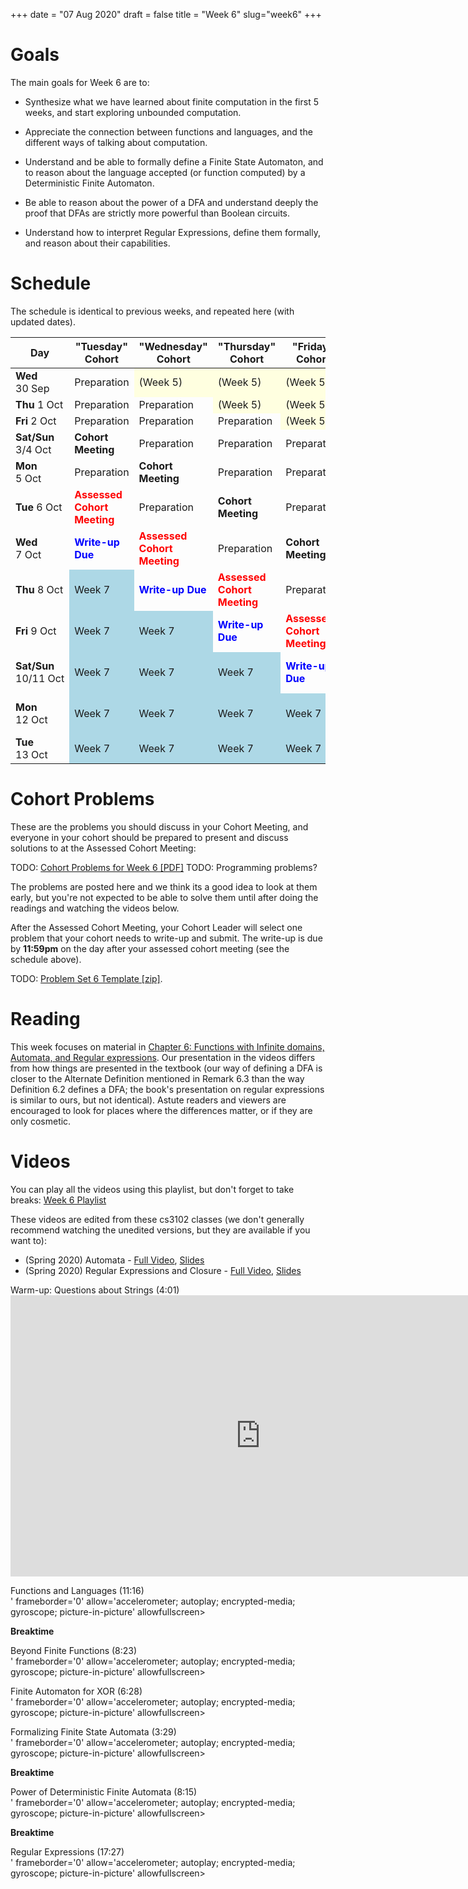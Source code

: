 +++
date = "07 Aug 2020"
draft = false
title = "Week 6"
slug="week6"
+++

# Goals

The main goals for Week 6 are to:

- Synthesize what we have learned about finite computation in the first 5 weeks, and start exploring unbounded computation.

- Appreciate the connection between functions and languages, and the different ways of talking about computation.

- Understand and be able to formally define a Finite State Automaton, and to reason about the language accepted (or function computed) by a Deterministic Finite Automaton.

- Be able to reason about the power of a DFA and understand deeply the proof that DFAs are strictly more powerful than Boolean circuits.

- Understand how to interpret Regular Expressions, define them formally, and reason about their capabilities.

# Schedule
The schedule is identical to previous weeks, and repeated here (with updated dates).

<table class="schedule">
  <thead>
    <tr>
      <th text-align="center">Day</th>
      <th align="center">"Tuesday" Cohort</th>
      <th align="center">"Wednesday" Cohort</th>
      <th align="center">"Thursday" Cohort</th>
      <th align="center">"Friday" Cohort</th>
      <th align="center">"Sunday" Cohort</th>
      <th align="center">"Monday" Cohort</th>
    </tr>
  </thead> 
  <tbody>
     <tr><td><b>Wed</b> 30&nbsp;Sep</td>        <td>Preparation</td>	          <td bgcolor="lightyellow">(Week 5)</td> <td bgcolor="lightyellow">(Week 5)</td> <td bgcolor="lightyellow">(Week 5)</td>	 <td bgcolor="lightyellow">(Week 5)</td>	 <td bgcolor="lightyellow">(Week 5)</td>			 
</tr><tr><td><b>Thu</b> 1&nbsp;Oct</td>        <td>Preparation</td>           <td>Preparation</td> <td bgcolor="lightyellow">(Week 5)</td> <td bgcolor="lightyellow">(Week 5)</td>	 <td bgcolor="lightyellow">(Week 5)</td>	<td bgcolor="lightyellow">(Week 5)</td>		
</tr>
<tr><td><b>Fri</b> 2&nbsp;Oct</td>   <td>Preparation</td>           <td>Preparation</td>      <td>Preparation</td>   <td bgcolor="lightyellow">(Week 5)</td>	<td bgcolor="lightyellow">(Week 5)</td>	<td bgcolor="lightyellow">(Week 5)</td>	  
</tr><tr><td><b>Sat/Sun</b> 3/4&nbsp;Oct</td> <td><b>Cohort Meeting</b></td> <td>Preparation</td>      <td>Preparation</td>      <td>Preparation</td>   <td bgcolor="lightyellow">(Week 5)</td>  <td bgcolor="lightyellow">(Week 5)</td>		 
</tr><tr><td><b>Mon</b> 5&nbsp;Oct</td>        <td>Preparation</td>		  <td><b>Cohort Meeting</b></td> <td>Preparation</td>       <td>Preparation</td>     <td>Preparation</td> <td bgcolor="lightyellow">(Week 5)</td>		
</tr><tr><td><b>Tue</b> 6&nbsp;Oct</td>         <td><font color="red"><b>Assessed Cohort Meeting</b></font></td> <td>Preparation</td>   <td><b>Cohort Meeting</b></td> <td>Preparation</td>       <td>Preparation</td> <td>Preparation</td>
</tr><tr><td><b>Wed</b> 7&nbsp;Oct</td>         <td><font color="blue"><b>Write-up Due</b></font></td>  <td><font color="red"><b>Assessed Cohort Meeting</b></font></td> <td>Preparation</td>        <td><b>Cohort Meeting</b></td> <td>Preparation</td> <td>Preparation</td>
</tr><tr><td><b>Thu</b> 8&nbsp;Oct</td>         <td bgcolor="lightblue">Week 7</td> <td><font color="blue"><b>Write-up Due</b></font></td>  <td><font color="red"><b>Assessed Cohort Meeting</b></font></td> <td>Preparation</td> <td><b>Cohort Meeting</b></td> <td>Preparation</td>
</tr><tr>
<td><b>Fri</b> 9&nbsp;Oct</td>
<td bgcolor="lightblue">Week 7</td> <td bgcolor="lightblue">Week 7</td> <td><font color="blue"><b>Write-up Due</b></font></td> <td><font color="red"><b>Assessed Cohort Meeting</b></font></td> <td>Preparation</td>   <td><b>Cohort Meeting</b></td>
</tr><tr><td><b>Sat/Sun</b> 10/11&nbsp;Oct</td>     <td bgcolor="lightblue">Week 7</td> <td bgcolor="lightblue">Week 7</td> <td bgcolor="lightblue">Week 7</td>  <td><font color="blue"><b>Write-up Due</b></font></td> <td><font color="red"><b>Assessed Cohort Meeting</b></td> <td>Preparation</td>
</tr><tr><td><b>Mon</b> 12&nbsp;Oct</td>         <td bgcolor="lightblue">Week 7</td> <td bgcolor="lightblue">Week 7</td> <td bgcolor="lightblue">Week 7</td> <td bgcolor="lightblue">Week 7</td> <td> <font color="blue"><b>Write-up Due</b></font></td> <td><font color="red"><b>Assessed Cohort Meeting</b></font></td>
</tr>
</tr><tr><td><b>Tue</b> 13&nbsp;Oct</td>         <td bgcolor="lightblue">Week 7</td> <td bgcolor="lightblue">Week 7</td> <td bgcolor="lightblue">Week 7</td> <td bgcolor="lightblue">Week 7</td>  <td bgcolor="lightblue">Week 7</td> <td><font color="blue"><b>Write-up Due</b></font></td>
</tr>

</tbody>
</table>

<a name="problems"></a>
# Cohort Problems

These are the problems you should discuss in your Cohort Meeting, and
everyone in your cohort should be prepared to present and discuss
solutions to at the Assessed Cohort Meeting:

TODO: [Cohort Problems for Week 6 [PDF]](/ps/ps6.pdf)
TODO: Programming problems?

The problems are posted here and we think its a good idea to look at
them early, but you're not expected to be able to solve them until
after doing the readings and watching the videos below.

After the Assessed Cohort Meeting, your Cohort Leader will select one
problem that your cohort needs to write-up and submit.  The write-up
is due by **11:59pm** on the day after your assessed cohort meeting
(see the schedule above).

TODO: [Problem Set 6 Template [zip]](https://uvatoc.github.io/ps/ps6template.zip).

# Reading

This week focuses on material in [Chapter 6: Functions with Infinite
domains, Automata, and Regular
expressions](https://introtcs.org/public/lec_05_infinite.html). Our
presentation in the videos differs from how things are presented in
the textbook (our way of defining a DFA is closer to the Alternate
Definition mentioned in Remark 6.3 than the way Definition 6.2 defines
a DFA; the book's presentation on regular expressions is similar to
ours, but not identical). Astute readers and viewers are encouraged to
look for places where the differences matter, or if they are only
cosmetic.

# Videos

You can play all the videos using this playlist, but don't forget to take breaks: [Week 6 Playlist](https://www.youtube.com/playlist?list=PLvpsxlEF9cP1mu9Kmcy6jbsE4TpwLhSc0)
<p>
These videos are edited from these cs3102 classes (we don't generally recommend watching the unedited versions, but they are available if you want to):

- (Spring 2020) Automata - [Full Video](https://uva.hosted.panopto.com/Panopto/Pages/Viewer.aspx?id=432abfa8-cdd8-4587-b2b7-ab6c0151eeb2), [Slides](https://www.cs.virginia.edu/~njb2b/cstheory/s2020/files/slides/automata_written.pdf)
- (Spring 2020) Regular Expressions and Closure - [Full Video](https://uva.hosted.panopto.com/Panopto/Pages/Viewer.aspx?id=34e95fad-c0b8-4c9f-adcf-ab6e0151e00c), [Slides](https://www.cs.virginia.edu/~njb2b/cstheory/s2020/files/slides/regex_written.pdf)

</p>

<p>Warm-up: Questions about Strings (4:01) <br><iframe width='800' height='450' src='https://www.youtube-nocookie.com/embed/O5aonOdyxec' frameborder='0' allow='accelerometer; autoplay; encrypted-media; gyroscope; picture-in-picture' allowfullscreen></iframe><br></p>
<p>Functions and Languages (11:16) <br>' frameborder='0' allow='accelerometer; autoplay; encrypted-media; gyroscope; picture-in-picture' allowfullscreen></iframe><br></p>

<div class="break">
<div class="takeabreak">
<b>Breaktime</b>
</div>
</div>

<p>Beyond Finite Functions (8:23) <br>' frameborder='0' allow='accelerometer; autoplay; encrypted-media; gyroscope; picture-in-picture' allowfullscreen></iframe><br></p>
<p>Finite Automaton for XOR (6:28) <br>' frameborder='0' allow='accelerometer; autoplay; encrypted-media; gyroscope; picture-in-picture' allowfullscreen></iframe><br></p>
<p>Formalizing Finite State Automata (3:29) <br>' frameborder='0' allow='accelerometer; autoplay; encrypted-media; gyroscope; picture-in-picture' allowfullscreen></iframe><br></p>

<div class="break">
<div class="takeabreak">
<b>Breaktime</b>
</div>
</div>

<p>Power of Deterministic Finite Automata (8:15) <br>' frameborder='0' allow='accelerometer; autoplay; encrypted-media; gyroscope; picture-in-picture' allowfullscreen></iframe><br></p>

<div class="break">
<div class="takeabreak">
<b>Breaktime</b>
</div>
</div>

<p>Regular Expressions (17:27) <br>' frameborder='0' allow='accelerometer; autoplay; encrypted-media; gyroscope; picture-in-picture' allowfullscreen></iframe><br></p>